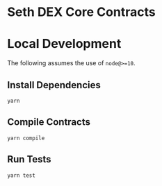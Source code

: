 # Seth DEX Core Contracts

# Local Development

The following assumes the use of `node@>=10`.

## Install Dependencies

`yarn`

## Compile Contracts

`yarn compile`

## Run Tests

`yarn test`
